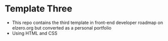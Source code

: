 # Template Three
- This repo contains the third template in front-end developer roadmap on elzero.org but converted as a personal portfolio
- Using HTML and CSS
